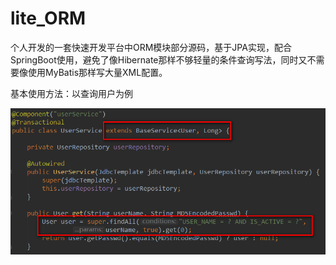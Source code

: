 # lite_ORM

个人开发的一套快速开发平台中ORM模块部分源码，基于JPA实现，配合SpringBoot使用，避免了像Hibernate那样不够轻量的条件查询写法，同时又不需要像使用MyBatis那样写大量XML配置。

基本使用方法：以查询用户为例

![Alt text](https://raw.githubusercontent.com/DemoGit4LIANG/lite_ORM/master/Screenshots/1.png)


